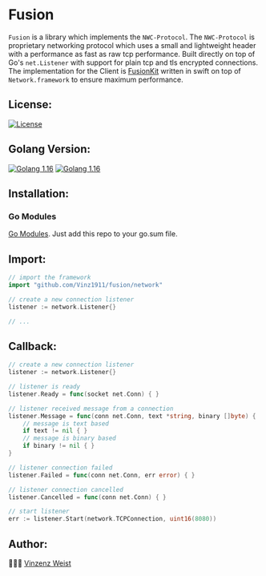 # Fusion

`Fusion` is a library which implements the `NWC-Protocol`. The `NWC-Protocol` is proprietary networking protocol which uses a small and lightweight header with a performance as fast as raw tcp performance.
Built directly on top of Go's `net.Listener` with support for plain tcp and tls encrypted connections. 
The implementation for the Client is [FusionKit](https://github.com/Vinz1911/fusionkit) written in swift on top of `Network.framework` to ensure maximum performance.

## License:
[![License](https://img.shields.io/badge/license-GPLv3-blue.svg?longCache=true&style=flat)](https://github.com/Vinz1911/network-go/blob/main/LICENSE)

## Golang Version:
[![Golang 1.16](https://img.shields.io/badge/Golang-1.16-00ADD8.svg?logo=go&style=flat)](https://golang.org) [![Golang 1.16](https://img.shields.io/badge/Modules-Support-00ADD8.svg?logo=go&style=flat)](https://blog.golang.org/using-go-modules)

## Installation:
### Go Modules
[Go Modules](https://blog.golang.org/using-go-modules). Just add this repo to your go.sum file.

## Import:
```go
// import the framework
import "github.com/Vinz1911/fusion/network"

// create a new connection listener
listener := network.Listener{}

// ...
```

## Callback:
```go
// create a new connection listener
listener := network.Listener{}

// listener is ready
listener.Ready = func(socket net.Conn) { }

// listener received message from a connection
listener.Message = func(conn net.Conn, text *string, binary []byte) {
	// message is text based
    if text != nil { }
    // message is binary based
    if binary != nil { }
}

// listener connection failed
listener.Failed = func(conn net.Conn, err error) { }

// listener connection cancelled
listener.Cancelled = func(conn net.Conn) { }

// start listener
err := listener.Start(network.TCPConnection, uint16(8080))
```

## Author:
👨🏼‍💻 [Vinzenz Weist](https://github.com/Vinz1911)